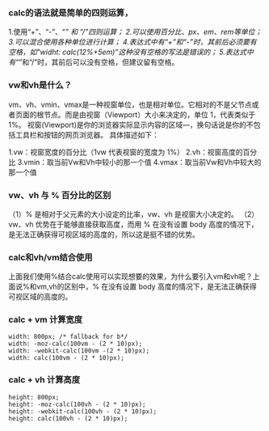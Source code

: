 ### calc的语法就是简单的四则运算，

1.使用“+”、“-”、“*” 和 “/”四则运算；
2.可以使用百分比、px、em、rem等单位；
3.可以混合使用各种单位进行计算；
4.表达式中有“+”和“-”时，其前后必须要有空格，如"widht: calc(12%+5em)"这种没有空格的写法是错误的；
5.表达式中有“*”和“/”时，其前后可以没有空格，但建议留有空格。

### vw和vh是什么？
vm、vh、vmin、vmax是一种视窗单位，也是相对单位。它相对的不是父节点或者页面的根节点。而是由视窗（Viewport）大小来决定的，单位 1，代表类似于 1%。
视窗(Viewport)是你的浏览器实际显示内容的区域—，换句话说是你的不包括工具栏和按钮的网页浏览器。
具体描述如下：

1.vw：视窗宽度的百分比（1vw 代表视窗的宽度为 1%）
2.vh：视窗高度的百分比
3.vmin：取当前Vw和Vh中较小的那一个值
4.vmax：取当前Vw和Vh中较大的那一个值

### vw、vh 与 % 百分比的区别
（1）% 是相对于父元素的大小设定的比率，vw、vh 是视窗大小决定的。
（2）vw、vh 优势在于能够直接获取高度，而用 % 在没有设置 body 高度的情况下，是无法正确获得可视区域的高度的，所以这是挺不错的优势。

### calc和vh/vm结合使用
上面我们使用%结合calc使用可以实现想要的效果，为什么要引入vm和vh呢？上面说%和vm,vh的区别中，% 在没有设置 body 高度的情况下，是无法正确获得可视区域的高度的。

### calc + vm 计算宽度
```
width: 800px; /* fallback for b*/
width: -moz-calc(100vm - (2 * 10)px);
width: -webkit-calc(100vm -(2 * 10)px);
width: calc(100vm - (2 * 10)px);
```
### calc + vh 计算高度
```
height: 800px;
height: -moz-calc(100vh - (2 * 10)px);
height: -webkit-calc(100vh - (2 * 10)px);
height: calc(100vh - (2 * 10)px);
```